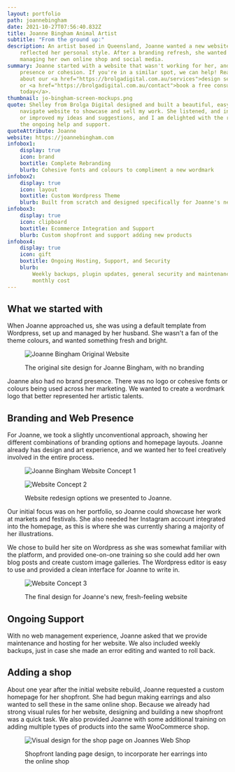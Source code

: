 ```yaml
---
layout: portfolio
path: joannebingham
date: 2021-10-27T07:56:40.832Z
title: Joanne Bingham Animal Artist
subtitle: "From the ground up:"
description: An artist based in Queensland, Joanne wanted a new website that
    reflected her personal style. After a branding refresh, she wanted to continue
    managing her own online shop and social media.
summary: Joanne started with a website that wasn't working for her, and no brand
    presence or cohesion. If you're in a similar spot, we can help! Read more
    about our <a href="https://brolgadigital.com.au/services">design services</a>
    or <a href="https://brolgadigital.com.au/contact">book a free consultation
    today</a>.
thumbnail: jo-bingham-screen-mockups.png
quote: Shelley from Brolga Digital designed and built a beautiful, easy to
    navigate website to showcase and sell my work. She listened, and incorporated
    or improved my ideas and suggestions, and I am delighted with the results, and
    the ongoing help and support.
quoteAttribute: Joanne
website: https://joannebingham.com
infobox1:
    display: true
    icon: brand
    boxtitle: Complete Rebranding
    blurb: Cohesive fonts and colours to compliment a new wordmark
infobox2:
    display: true
    icon: layout
    boxtitle: Custom Wordpress Theme
    blurb: Built from scratch and designed specifically for Joanne's needs
infobox3:
    display: true
    icon: clipboard
    boxtitle: Ecommerce Integration and Support
    blurb: Custom shopfront and support adding new products
infobox4:
    display: true
    icon: gift
    boxtitle: Ongoing Hosting, Support, and Security
    blurb:
        Weekly backups, plugin updates, general security and maintenance at a low
        monthly cost
---
```


## What we started with

When Joanne approached us, she was using a default template from Wordpress, set up and managed by her husband. She wasn't a fan of the theme colours, and wanted something fresh and bright.

<figure>

![Joanne Bingham Original Website](old-site.png "The original site design for Joanne Bingham, with no branding")

<figcaption>The original site design for Joanne Bingham, with no branding</figcaption>
</figure>

Joanne also had no brand presence. There was no logo or cohesive fonts or colours being used across her marketing. We wanted to create a wordmark logo that better represented her artistic talents.

## Branding and Web Presence

For Joanne, we took a slightly unconventional approach, showing her different combinations of branding options and homepage layouts. Joanne already has design and art experience, and we wanted her to feel creatively involved in the entire process.

<figure>
<div class="row">

![Joanne Bingham Website Concept 1](mockup-1.jpg "Website redesign options we presented to Joanne.")

![Website Concept 2](mockup-2.jpg "Website redesign options we presented to Joanne.")

</div>

<figcaption>Website redesign options we presented to Joanne.</figcaption>
</figure>

Our initial focus was on her portfolio, so Joanne could showcase her work at markets and festivals. She also needed her Instagram account integrated into the homepage, as this is where she was currently sharing a majority of her illustrations.

We chose to build her site on Wordpress as she was somewhat familiar with the platform, and provided one-on-one training so she could add her own blog posts and create custom image galleries. The Wordpress editor is easy to use and provided a clean interface for Joanne to write in.

<figure>

![Website Concept 3](mockup-3.jpg "The final design for Joanne's new, fresh-feeling website")

<figcaption>The final design for Joanne's new, fresh-feeling website</figcaption>
</figure>

## Ongoing Support

With no web management experience, Joanne asked that we provide maintenance and hosting for her website. We also included weekly backups, just in case she made an error editing and wanted to roll back.

## Adding a shop

About one year after the initial website rebuild, Joanne requested a custom homepage for her shopfront. She had begun making earrings and also wanted to sell these in the same online shop. Because we already had strong visual rules for her website, designing and building a new shopfront was a quick task. We also provided Joanne with some additional training on adding multiple types of products into the same WooCommerce shop.

<figure>

![Visual design for the shop page on Joannes Web Shop](shop-update-proposal.jpg "Joanne Bingham Shop Mockup")

<figcaption>Shopfront landing page design, to incorporate her earrings into the online shop</figcaption>
</figure>
